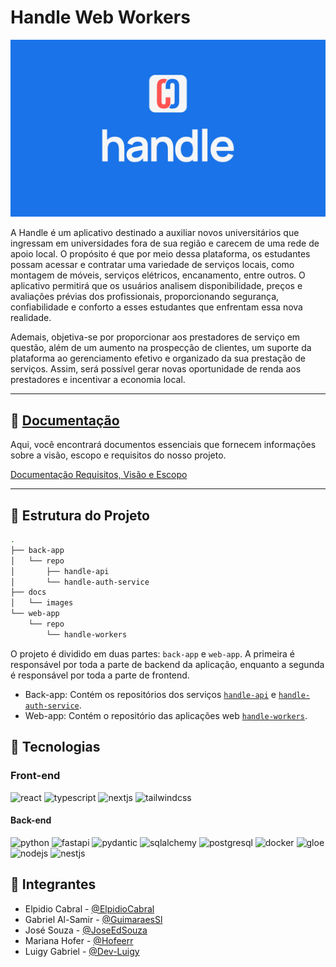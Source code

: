 # Handle Web Workers

![Handle-Workers](./docs/images/Handle_Banner1.png)

A Handle é um aplicativo destinado a auxiliar novos universitários que ingressam em universidades fora de sua região e carecem de uma rede de apoio local. O propósito é que por meio dessa plataforma, os estudantes possam acessar e contratar uma variedade de serviços locais, como montagem de móveis, serviços elétricos, encanamento, entre outros. O aplicativo permitirá que os usuários analisem disponibilidade, preços e avaliações prévias dos profissionais, proporcionando segurança, confiabilidade e conforto a esses estudantes que enfrentam essa nova realidade.

Ademais, objetiva-se por proporcionar aos prestadores de serviço em questão, além de um aumento na prospecção de clientes, um suporte da plataforma ao gerenciamento efetivo e organizado da sua prestação de serviços. Assim, será possível gerar novas oportunidade de renda aos prestadores e incentivar a economia local.

---

## 📝 [Documentação](./docs)

Aqui, você encontrará documentos essenciais que fornecem informações sobre a visão, escopo e requisitos do nosso projeto.

[Documentação Requisitos, Visão e Escopo](./docs/Documentação%20Requisitos,%20Visão%20e%20Escopo.docx.pdf)

---

## 📂 Estrutura do Projeto

```bash
.
├── back-app
│   └── repo
│       ├── handle-api
│       └── handle-auth-service
├── docs
│   └── images
└── web-app
    └── repo
        └── handle-workers
```

O projeto é dividido em duas partes: `back-app` e `web-app`. A primeira é responsável por toda a parte de backend da aplicação, enquanto a segunda é responsável por toda a parte de frontend.

- Back-app: Contém os repositórios dos serviços [`handle-api`](./back-app/repo/handle-api) e [`handle-auth-service`](./back-app/repo/handle-auth-service/).
- Web-app: Contém o repositório das aplicações web [`handle-workers`](./web-app/repo/handle-workers/).

## 🚀 Tecnologias

<!---technologies-badges-from-cano.githubusercontent--->
### Front-end

![react](https://img.shields.io/badge/-React-61DAFB?style=flat-square&logo=react&logoColor=black)
![typescript](https://img.shields.io/badge/-TypeScript-3178C6?style=flat-square&logo=typescript&logoColor=white)
![nextjs](https://img.shields.io/badge/-Next.js-000000?style=flat-square&logo=next.js&logoColor=white)
![tailwindcss](https://img.shields.io/badge/-Tailwind_CSS-38B2AC?style=flat-square&logo=tailwind-css&logoColor=white)

#### Back-end

![python](https://img.shields.io/badge/-Python-3776AB?style=flat-square&logo=python&logoColor=white)
![fastapi](https://img.shields.io/badge/-FastAPI-009688?style=flat-square&logo=fastapi&logoColor=white)
![pydantic](https://img.shields.io/badge/-Pydantic-333?style=flat-square&logo=python&logoColor=white)
![sqlalchemy](https://img.shields.io/badge/-SQLAlchemy-333?style=flat-square&logo=sqlalchemy&logoColor=white)
![postgresql](https://img.shields.io/badge/-PostgreSQL-336791?style=flat-square&logo=postgresql&logoColor=white)
![docker](https://img.shields.io/badge/-Docker-2496ED?style=flat-square&logo=docker&logoColor=white)
![gloe](./docs/images/gloe-logo)
![nodejs](https://img.shields.io/badge/-Node.js-339933?style=flat-square&logo=node.js&logoColor=white)
![nestjs](https://img.shields.io/badge/-NestJS-E0234E?style=flat-square&logo=nestjs&logoColor=white)

## 👥 Integrantes

- Elpidio Cabral - [@ElpidioCabral](https://github.com/elpidiocabral)
- Gabriel Al-Samir - [@GuimaraesSl](https://github.com/GuimaraesSl)
- José Souza - [@JoseEdSouza](http://github.com/JoseEdSouza)
- Mariana Hofer - [@Hofeerr](http://github.com/hofeerr)
- Luigy Gabriel - [@Dev-Luigy](http://github.com/Dev-Luigy)
